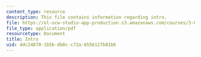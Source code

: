```yaml
---
content_type: resource
description: This file contains information regarding intro.
file: https://ol-ocw-studio-app-production.s3.amazonaws.com/courses/3-024-electronic-optical-and-magnetic-properties-of-materials-spring-2013/4dc248701b5bdb0cc72a6556127b81b6_MIT3_024S13_2012lec1Intro.pdf
file_type: application/pdf
resourcetype: Document
title: Intro
uid: 4dc24870-1b5b-db0c-c72a-6556127b81b6
---
```

